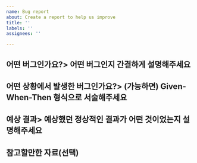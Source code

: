 ```yaml
---
name: Bug report
about: Create a report to help us improve
title: ''
labels: ''
assignees: ''

---
```


## 어떤 버그인가요?> 어떤 버그인지 간결하게 설명해주세요

## 어떤 상황에서 발생한 버그인가요?> (가능하면) Given-When-Then 형식으로 서술해주세요

## 예상 결과> 예상했던 정상적인 결과가 어떤 것이었는지 설명해주세요

## 참고할만한 자료(선택)
